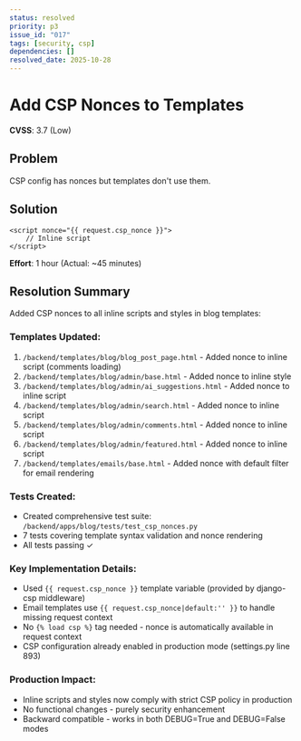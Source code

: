 ```yaml
---
status: resolved
priority: p3
issue_id: "017"
tags: [security, csp]
dependencies: []
resolved_date: 2025-10-28
---
```


# Add CSP Nonces to Templates

**CVSS**: 3.7 (Low)

## Problem

CSP config has nonces but templates don't use them.

## Solution

```django
<script nonce="{{ request.csp_nonce }}">
    // Inline script
</script>
```

**Effort**: 1 hour (Actual: ~45 minutes)

## Resolution Summary

Added CSP nonces to all inline scripts and styles in blog templates:

### Templates Updated:
1. `/backend/templates/blog/blog_post_page.html` - Added nonce to inline script (comments loading)
2. `/backend/templates/blog/admin/base.html` - Added nonce to inline style
3. `/backend/templates/blog/admin/ai_suggestions.html` - Added nonce to inline script
4. `/backend/templates/blog/admin/search.html` - Added nonce to inline script
5. `/backend/templates/blog/admin/comments.html` - Added nonce to inline script
6. `/backend/templates/blog/admin/featured.html` - Added nonce to inline script
7. `/backend/templates/emails/base.html` - Added nonce with default filter for email rendering

### Tests Created:
- Created comprehensive test suite: `/backend/apps/blog/tests/test_csp_nonces.py`
- 7 tests covering template syntax validation and nonce rendering
- All tests passing ✓

### Key Implementation Details:
- Used `{{ request.csp_nonce }}` template variable (provided by django-csp middleware)
- Email templates use `{{ request.csp_nonce|default:'' }}` to handle missing request context
- No `{% load csp %}` tag needed - nonce is automatically available in request context
- CSP configuration already enabled in production mode (settings.py line 893)

### Production Impact:
- Inline scripts and styles now comply with strict CSP policy in production
- No functional changes - purely security enhancement
- Backward compatible - works in both DEBUG=True and DEBUG=False modes

